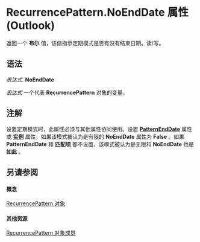 
# RecurrencePattern.NoEndDate 属性 (Outlook)

返回一个 **布尔** 值，该值指示定期模式是否有没有结束日期。读/写。


## 语法

 _表达式_. **NoEndDate**

 _表达式_ 一个代表 **RecurrencePattern** 对象的变量。


## 注解

设置定期模式时，此属性必须与其他属性协同使用。设置 **[PatternEndDate](0f78ea71-3d92-2d38-be10-e05ab7bcf44a.md)** 属性或 **[实例](a99a8a1c-dcd3-e96d-6091-0a005ca3b05f.md)** 属性，如果该模式被认为是有限的 **NoEndDate** 属性为 **False** 。如果 **PatternEndDate** 和 **匹配项** 都不设置，该模式被认为是无限和 **NoEndDate** 也是 **如此** 。


## 另请参阅


#### 概念


[RecurrencePattern 对象](36c098f7-59fb-879a-5173-ed0260d13fa4.md)
#### 其他资源


[RecurrencePattern 对象成员](d282fdb2-2b6d-983d-fe5f-698113d35f89.md)